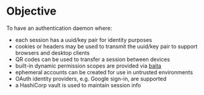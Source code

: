 # Objective

To have an authentication daemon where:

- each session has a uuid/key pair for identity purposes
- cookies or headers may be used to transmit the uuid/key pair to support browsers and desktop clients
- QR codes can be used to transfer a session between devices
- built-in dynamic permission scopes are provided via [baita](https://github.com/dsosd/baita)
- ephemeral accounts can be created for use in untrusted environments
- OAuth identity providers, e.g. Google sign-in, are supported
- a HashiCorp vault is used to maintain session info
